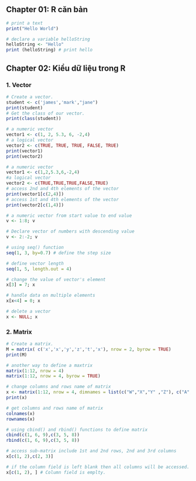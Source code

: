## Chapter 01: R căn bản

```R
# print a text
print("Hello World")
```

```R
# declare a variable helloString
helloString <- "Hello" 
print (helloString) # print hello
```

## Chapter 02: Kiểu dữ liệu trong R
### 1. Vector
```R
# Create a vector.
student <- c('james','mark',"jane")
print(student)
# Get the class of our vector.
print(class(student))
```

```R
# a numeric vector
vector1 <- c(1, 2, 5.3, 6, -2,4) 
# a logical vector
vector2 <- c(TRUE, TRUE, TRUE, FALSE, TRUE) 
print(vector1) 
print(vector2)
```

```R
# a numeric vector 
vector1 <- c(1,2,5.3,6,-2,4) 
#a logical vector
vector2 <- c(TRUE,TRUE,TRUE,FALSE,TRUE)
# access 2nd and 4th elements of the vector 
print(vector1[c(2,4)]) 
# access 1st and 4th elements of the vector
print(vector2[c(1,4)])
```

```R
# a numeric vector from start value to end value
v <- 1:8; v
```

```R
# Declare vector of numbers with descending value
v <- 2:-2; v
```

```R
# using seq() function
seq(1, 3, by=0.7) # define the step size
```

```R
# define vector length
seq(1, 5, length.out = 4)
```

```R
# change the value of vector's element
x[3] = 7; x
```

```R
# handle data on multiple elements
x[x<4] = 0; x
```

```R
# delete a vector
x <- NULL; x
```

### 2. Matrix
```R
# Create a matrix.
M = matrix( c('x','x','y','z','t','x'), nrow = 2, byrow = TRUE)
print(M)
```

```R
# another way to define a maxtrix
matrix(1:12, nrow = 4)
matrix(1:12, nrow = 4, byrow = TRUE)
```

```R
# change columns and rows name of matrix
x <- matrix(1:12, nrow = 4, dimnames = list(c("W","X","Y" ,"Z"), c("A","B","C")))
print(x)
```

```R
# get columns and rows name of matrix
colnames(x)
rownames(x)
```

```R
# using cbind() and rbind() functions to define matrix
cbind(c(1, 6, 9),c(3, 5, 8))
rbind(c(1, 6, 9),c(3, 5, 8))
```

```R
# access sub-matrix include 1st and 2nd rows, 2nd and 3rd columns
x[c(1, 2),c(2, 3)]

# if the column field is left blank then all columns will be accessed.
x[c(1, 2), ] # Column field is emplty.
```

```R

```

```R

```

```R

```

```R

```

```R

```

